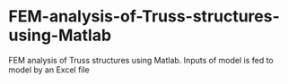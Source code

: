 # FEM-analysis-of-Truss-structures-using-Matlab
FEM analysis of Truss structures using Matlab. Inputs of model is fed to model by an Excel file 

